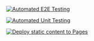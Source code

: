 [![Automated E2E Testing](https://github.com/olee2/social-media-client/actions/workflows/e2e-test.yml/badge.svg)](https://github.com/olee2/social-media-client/actions/workflows/e2e-test.yml)

[![Automated Unit Testing](https://github.com/olee2/social-media-client/actions/workflows/unit-test.yml/badge.svg)](https://github.com/olee2/social-media-client/actions/workflows/unit-test.yml)

[![Deploy static content to Pages](https://github.com/olee2/social-media-client/actions/workflows/static.yml/badge.svg?branch=workflow)](https://github.com/olee2/social-media-client/actions/workflows/static.yml)
